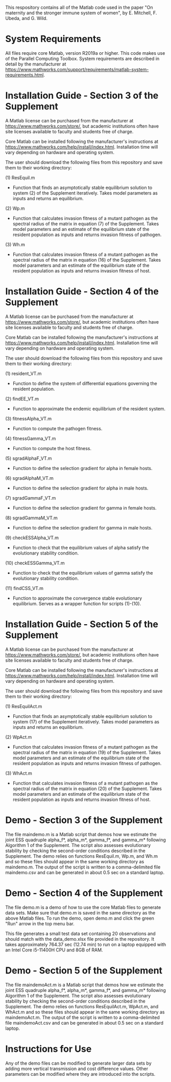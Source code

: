 This respository contains all of the Matlab code used in the paper "On maternity and the stronger immune system of women", by E. Mitchell, F. Ubeda, and G. Wild.

# System Requirements

All files require core Matlab, version R2019a or higher. This code makes use of the Parallel Computing Toolbox. System requirements are described in detail by the manufacturer at <https://www.mathworks.com/support/requirements/matlab-system-requirements.html>.

# Installation Guide - Section 3 of the Supplement

A Matlab license can be purchased from the manufacturer at <https://www.mathworks.com/store/>, but academic institutions often have site licenses available to faculty and students free of charge.

Core Matlab can be installed following the manufacturer's instructions at <https://www.mathworks.com/help/install/index.html>. Installation time will vary depending on hardware and operating system.

The user should download the following files from this repository and save them to their working directory:

(1) ResEquil.m
- Function that finds an asymptotically stable equilibrium solution to system (2) of the Supplement iteratively. Takes model parameters as inputs and returns an equilibrium.

(2) Wp.m
- Function that calculates invasion fitness of a mutant pathogen as the spectral radius of the matrix in equation (7) of the Supplement. Takes model parameters and an estimate of the equilibrium state of the resident population as inputs and returns invasion fitness of pathogen.

(3) Wh.m
- Function that calculates invasion fitness of a mutant pathogen as the spectral radius of the matrix in equation (16) of the Supplement. Takes model parameters and an estimate of the equilibrium state of the resident population as inputs and returns invasion fitness of host.

# Installation Guide - Section 4 of the Supplement

A Matlab license can be purchased from the manufacturer at <https://www.mathworks.com/store/>, but academic institutions often have site licenses available to faculty and students free of charge.

Core Matlab can be installed following the manufacturer's instructions at <https://www.mathworks.com/help/install/index.html>. Installation time will vary depending on hardware and operating system.

The user should download the following files from this repository and save them to their working directory:

(1) resident_VT.m 
- Function to define the system of differential equations governing the resident population.

(2) findEE_VT.m 
- Function to approximate the endemic equilibrium of the resident system.

(3) fitnessAlpha_VT.m 
- Function to compute the pathogen fitness.

(4) fitnessGamma_VT.m 
- Function to compute the host fitness.

(5) sgradAlphaF_VT.m 
- Function to define the selection gradient for alpha in female hosts.

(6) sgradAlphaM_VT.m 
- Function to define the selection gradient for alpha in male hosts.

(7) sgradGammaF_VT.m 
- Function to define the selection gradient for gamma in female hosts.

(8) sgradGammaM_VT.m 
- Function to define the selection gradient for gamma in male hosts.

(9) checkESSAlpha_VT.m 
- Function to check that the equilibrium values of alpha satisfy the evolutionary stability condition.

(10) checkESSGamma_VT.m 
- Function to check that the equilibrium values of gamma satisfy the evolutionary stability condition.

(11) findCSS_VT.m 
- Function to approximate the convergence stable evolutionary equilibrium. Serves as a wrapper function for scripts (1)-(10).

# Installation Guide - Section 5 of the Supplement

A Matlab license can be purchased from the manufacturer at <https://www.mathworks.com/store/>, but academic institutions often have site licenses available to faculty and students free of charge.

Core Matlab can be installed following the manufacturer's instructions at <https://www.mathworks.com/help/install/index.html>. Installation time will vary depending on hardware and operating system.

The user should download the following files from this repository and save them to their working directory:

(1) ResEquilAct.m
- Function that finds an asymptotically stable equilibrium solution to system (17) of the Supplement iteratively. Takes model parameters as inputs and returns an equilibrium.

(2) WpAct.m
- Function that calculates invasion fitness of a mutant pathogen as the spectral radius of the matrix in equation (19) of the Supplement. Takes model parameters and an estimate of the equilibrium state of the resident population as inputs and returns invasion fitness of pathogen.

(3) WhAct.m
- Function that calculates invasion fitness of a mutant pathogen as the spectral radius of the matrix in equation (20) of the Supplement. Takes model parameters and an estimate of the equilibrium state of the resident population as inputs and returns invasion fitness of host.

# Demo - Section 3 of the Supplement

The file maindemo.m is a Matlab script that demos how we estimate the joint ESS quadruple alpha_f*, alpha_m*, gamma_f*, and gamma_m* following Algorithm 1 of the Supplement. The script also assesses evolutionary stability by checking the second-order conditions described in the Supplement. The demo relies on functions ResEquil.m, Wp.m, and Wh.m and so these files should appear in the same working directory as maindemo.m. The output of the script is written to a comma-delimited file maindemo.csv and can be generated in about 0.5 sec on a standard laptop.

# Demo - Section 4 of the Supplement

The file demo.m is a demo of how to use the core Matlab files to generate data sets. Make sure that demo.m is saved in the same directory as the above Matlab files. To run the demo, open demo.m and click the green "Run" arrow in the top menu bar.

This file generates a small test data set containing 20 observations and should match with the data_demo.xlsx file provided in the repository. It takes approximately 764.37 sec (12.74 min) to run on a laptop equipped with an Intel Core i5-11400H CPU and 8GB of RAM.

# Demo - Section 5 of the Supplement

The file maindemoAct.m is a Matlab script that demos how we estimate the joint ESS quadruple alpha_f*, alpha_m*, gamma_f*, and gamma_m* following Algorithm 1 of the Supplement. The script also assesses evolutionary stability by checking the second-order conditions described in the Supplement. The demo relies on functions ResEquilAct.m, WpAct.m, and WhAct.m and so these files should appear in the same working directory as maindemoAct.m. The output of the script is written to a comma-delimited file maindemoAct.csv and can be generated in about 0.5 sec on a standard laptop.

# Instructions for Use

Any of the demo files can be modified to generate larger data sets by adding more vertical transmission and cost difference values. Other parameters can be modified where they are introduced into the scripts.